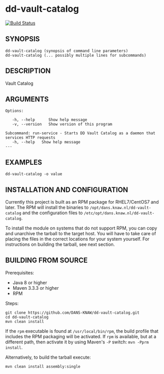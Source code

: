 dd-vault-catalog
===========
[![Build Status](https://travis-ci.org/DANS-KNAW/dd-vault-catalog.png?branch=master)](https://travis-ci.org/DANS-KNAW/dd-vault-catalog)

<!-- Remove this comment and extend the descriptions below -->


SYNOPSIS
--------

    dd-vault-catalog (synopsis of command line parameters)
    dd-vault-catalog (... possibly multiple lines for subcommands)


DESCRIPTION
-----------

Vault Catalog


ARGUMENTS
---------

    Options:

       -h, --help      Show help message
       -v, --version   Show version of this program

    Subcommand: run-service - Starts DD Vault Catalog as a daemon that services HTTP requests
       -h, --help   Show help message
    ---

EXAMPLES
--------

    dd-vault-catalog -o value

INSTALLATION AND CONFIGURATION
------------------------------
Currently this project is built as an RPM package for RHEL7/CentOS7 and later. The RPM will install the binaries to
`/opt/dans.knaw.nl/dd-vault-catalog` and the configuration files to `/etc/opt/dans.knaw.nl/dd-vault-catalog`. 

To install the module on systems that do not support RPM, you can copy and unarchive the tarball to the target host.
You will have to take care of placing the files in the correct locations for your system yourself. For instructions
on building the tarball, see next section.

BUILDING FROM SOURCE
--------------------
Prerequisites:

* Java 8 or higher
* Maven 3.3.3 or higher
* RPM

Steps:
    
    git clone https://github.com/DANS-KNAW/dd-vault-catalog.git
    cd dd-vault-catalog 
    mvn clean install

If the `rpm` executable is found at `/usr/local/bin/rpm`, the build profile that includes the RPM 
packaging will be activated. If `rpm` is available, but at a different path, then activate it by using
Maven's `-P` switch: `mvn -Pprm install`.

Alternatively, to build the tarball execute:

    mvn clean install assembly:single
